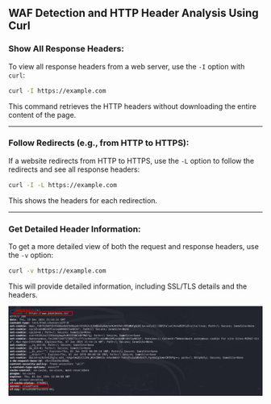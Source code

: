 
## WAF Detection and HTTP Header Analysis Using Curl

### Show All Response Headers:
To view all response headers from a web server, use the `-I` option with `curl`:

```bash
curl -I https://example.com
```

This command retrieves the HTTP headers without downloading the entire content of the page.

---

### Follow Redirects (e.g., from HTTP to HTTPS):
If a website redirects from HTTP to HTTPS, use the `-L` option to follow the redirects and see all response headers:

```bash
curl -I -L https://example.com
```

This shows the headers for each redirection.

---

### Get Detailed Header Information:
To get a more detailed view of both the request and response headers, use the `-v` option:

```bash
curl -v https://example.com
```

This will provide detailed information, including SSL/TLS details and the headers.

![Image Description](images/Screenshot_1.png)

